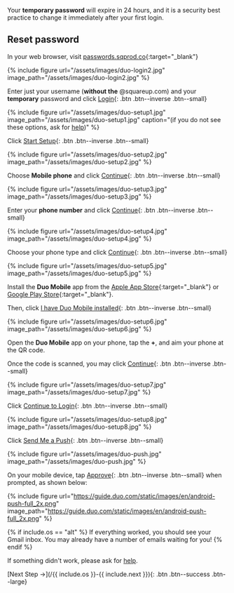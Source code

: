 
Your __temporary password__ will expire in 24 hours, and it is a security best practice to change it immediately after your first login. 

## Reset password

In your web browser, visit [passwords.sqprod.co](https://passwords.sqprod.co/){:target="_blank"}

<a name="login"></a>
{% include figure url="/assets/images/duo-login2.jpg" image_path="/assets/images/duo-login2.jpg" %}

Enter just your username (**without the** @squareup.com) and your __temporary__ password and click [Login](#setup1){: .btn .btn--inverse .btn--small}

<a name="setup1"></a>
{% include figure url="/assets/images/duo-setup1.jpg" image_path="/assets/images/duo-setup1.jpg" caption="(if you do not see these options, ask for [help](/help))" %}

Click [Start Setup](#setup2){: .btn .btn--inverse .btn--small}

<a name="setup2"></a>
{% include figure url="/assets/images/duo-setup2.jpg" image_path="/assets/images/duo-setup2.jpg" %}

Choose **Mobile phone** and click [Continue](#setup3){: .btn .btn--inverse .btn--small}

<a name="setup3"></a>
{% include figure url="/assets/images/duo-setup3.jpg" image_path="/assets/images/duo-setup3.jpg" %}

Enter your **phone number** and click [Continue](#setup4){: .btn .btn--inverse .btn--small}

<a name="setup4"></a>
{% include figure url="/assets/images/duo-setup4.jpg" image_path="/assets/images/duo-setup4.jpg" %}

Choose your phone type and click [Continue](#setup5){: .btn .btn--inverse .btn--small}

<a name="setup5"></a>
{% include figure url="/assets/images/duo-setup5.jpg" image_path="/assets/images/duo-setup5.jpg" %}

Install the __Duo Mobile__ app from the [Apple App Store](https://apps.apple.com/us/app/duo-mobile/id422663827){:target="_blank"} or [Google Play Store](https://play.google.com/store/apps/details?id=com.duosecurity.duomobile){:target="_blank"}.

Then, click [I have Duo Mobile installed](#setup6){: .btn .btn--inverse .btn--small}

<a name="setup6"></a>
{% include figure url="/assets/images/duo-setup6.jpg" image_path="/assets/images/duo-setup6.jpg" %}

Open the __Duo Mobile__ app on your phone, tap the __+__, and aim your phone at the QR code. 

Once the code is scanned, you may click [Continue](#setup7){: .btn .btn--inverse .btn--small}

<a name="setup7"></a>
{% include figure url="/assets/images/duo-setup7.jpg" image_path="/assets/images/duo-setup7.jpg" %}

Click [Continue to Login](#setup8){: .btn .btn--inverse .btn--small}

<a name="setup8"></a>
{% include figure url="/assets/images/duo-setup8.jpg" image_path="/assets/images/duo-setup8.jpg" %}

Click [Send Me a Push](#push){: .btn .btn--inverse .btn--small}

<a name="push"></a>
{% include figure url="/assets/images/duo-push.jpg" image_path="/assets/images/duo-push.jpg" %}

On your mobile device, tap [Approve](#approve){: .btn .btn--inverse .btn--small} when prompted, as shown below:

<a name="approve"></a>
{% include figure url="https://guide.duo.com/static/images/en/android-push-full_2x.png" image_path="https://guide.duo.com/static/images/en/android-push-full_2x.png" %}

{% if include.os == "alt" %}
If everything worked, you should see your Gmail inbox. You may already have a number of emails waiting for you!
{% endif %}

If something didn't work, please ask for [help](/help). 

[Next Step &rarr;](/{{ include.os }}-{{ include.next }}){: .btn .btn--success .btn--large}

